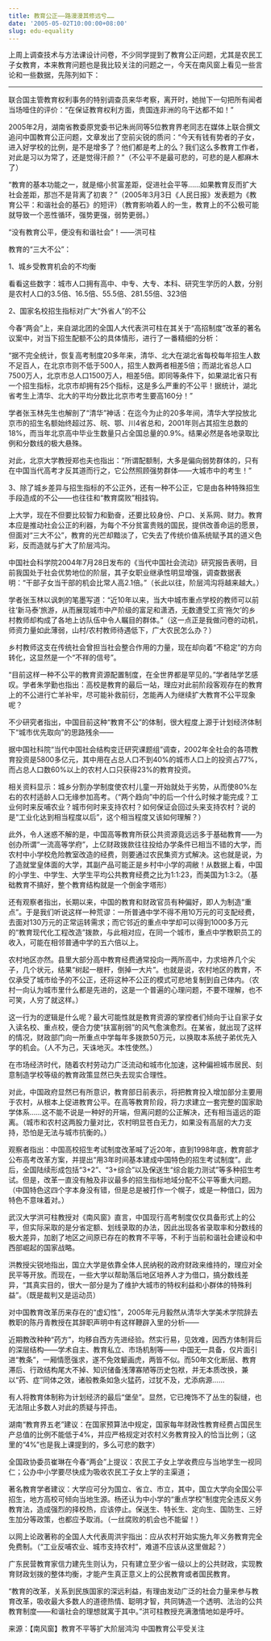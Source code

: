 ```yaml
---
title: 教育公正——路漫漫其修远兮……
date: '2005-05-02T10:00:00+08:00'
slug: edu-equality
---
```


上周上调查技术与方法课设计问卷，不少同学提到了教育公正问题，尤其是农民工子女教育，本来教育问题也是我比较关注的问题之一，今天在南风窗上看见一些言论和一些数据，先陈列如下：

---

联合国主管教育权利事务的特别调查员来华考察，离开时，她抛下一句把所有闻者当场噎住的评价：“在保证教育权利方面，贵国连非洲的乌干达都不如！”

2005年2月，湖南省教委原党委书记朱尚同等5位教育界老同志在媒体上联合撰文追问中国教育公正问题，文章发出了空前尖锐的质问：“今天有钱有势者的子女，进入好学校的比例，是不是增多了？他们都是考上的么？我们这么多教育工作者，对此是习以为常了，还是觉得汗颜？”（不公平不是最可悲的，可悲的是人都麻木了）

“教育的基本功能之一，就是缩小贫富差距，促进社会平等……如果教育反而扩大社会差距，那岂不是背离了初衷？”（2005年3月3日《人民日报》发表题为《教育公平：和谐社会的基石》的短评）（教育影响着人的一生，教育上的不公极可能就导致一个恶性循环，强势更强，弱势更弱。）

“没有教育公平，便没有和谐社会”！——洪可柱

教育的“三大不公”：

1、城乡受教育机会的不均衡

看看这些数字：城市人口拥有高中、中专、大专、本科、研究生学历的人数，分别是农村人口的3.5倍、16.5倍、55.5倍、281.55倍、323倍

2、国家名校招生指标对广大“外省人”的不公

今春“两会”上，来自湖北团的全国人大代表洪可柱在其关于“高招制度”改革的著名议案中，对当下招生配额不公的具体情形，进行了一番精细的分析：

“据不完全统计，恢复高考制度20多年来，清华、北大在湖北省每校每年招生人数不足百人，在北京市则不低于500人，招生人数两者相差5倍；而湖北省总人口7500万人，北京市总人口1500万人，相差5倍。即同等条件下，如果湖北省只有一个招生指标，北京市却拥有25个指标，这是多么严重的不公平！据统计，湖北省考生上清华、北大的平均分数比北京市考生要高160分！”

学者张玉林先生也解剖了“清华”神话：在迄今为止的20多年间，清华大学投放北京市的招生名额始终超过苏、皖、鄂、川4省总和，2001年则占其招生总数的18%，而当年北京高中毕业生数量只占全国总量的0.9%。结果必然是各地录取比例和分数线的极大悬殊。

对此，北京大学教授郑也夫也指出：“所谓配额制，大多是偏向弱势群体的，只有在中国当代高考才反其道而行之，它公然照顾强势群体——大城市中的考生！”

3、除了城乡差异与招生指标的不公正外，还有一种不公正，它是由各种特殊招生手段造成的不公——也往往和“教育腐败”相挂钩。

上大学，现在不但要比较智力和勤奋，还要比较身份、户口、关系网、财力。教育本应是推动社会公正的利器，为每个不分贫富贵贱的国民，提供改善命运的愿景，但面对“三大不公”，教育的光芒却黯淡了，它失去了传统价值系统赋予其的道义色彩，反而造就与扩大了阶层鸿沟。

中国社会科学院2004年7月28日发布的《当代中国社会流动》研究报告表明，目前我国处于社会优势地位的阶层，其子女职业继承性明显增强，调查数据表明：“干部子女当干部的机会比常人高2.1倍。”（长此以往，阶层鸿沟将越来越大。）

学者张玉林以讽刺的笔墨写道：“近10年以来，当大中城市重点学校的教师可以前往‘新马泰’旅游，从而展现城市中产阶级的富足和潇洒，无数遭受工资‘拖欠’的乡村教师却构成了各地上访队伍中令人瞩目的群体。”（这一点正是我做问卷的动机，师资力量如此薄弱，山村/农村教师待遇低下，广大农民怎么办？）

乡村教师这支在传统社会曾担当社会整合作用的力量，现在却向着“不稳定”的方向转化，这显然是一个“不祥的信号”。

“目前这样一种不公平的教育资源配置制度，在全世界都是罕见的。”学者陆学艺感叹。学者朱学勤也指出：高校是教育的最后一站，理应对此前阶段客观存在的教育上的不公进行亡羊补牢，尽可能补救前衍，怎能再人为继续扩大教育不公平现象呢？

不少研究者指出，中国目前这种“教育不公”的体制，很大程度上源于计划经济体制下“城市优先取向”的思路残余——

据中国社科院“当代中国社会结构变迁研究课题组”调查，2002年全社会的各项教育投资是5800多亿元，其中用在占总人口不到40%的城市人口上的投资占77%，而占总人口数60%以上的农村人口只获得23%的教育投资。

相关资料显示：城乡分割办学制度使农村儿童一开始就处于劣势，从而使80%左右的农村适龄人口无缘参加高考。（“两个趋向”中的后一个什么时候才能完成？工业何时来反哺农业？城市何时来支持农村？如何保证会回过头来支持农村？说的是“工业化达到相当程度以后”，这个相当程度又该如何理解？）

此外，令人迷惑不解的是，中国高等教育所获公共资源竟远远多于基础教育——为创办所谓“一流高等学府”，上亿财政拨款往往投给办学条件已相当不错的大学，而农村中小学校危险教室改造的经费，则要通过农民集资方式解决。这也就是说，为了造就堂皇体面的大学，其副产品可能正是乡村中小学的凋敝！从数据上看，中国的小学生、中学生、大学生平均公共教育经费之比为1∶1∶23，而美国为1∶3∶2。（基础教育不搞好，整个教育结构就是一个倒金字塔形）

还有观察者指出，长期以来，中国的教育和财政官员有种偏好，即人为制造“重点”。于是我们听说这样一种荒谬：一所普通中学不得不用10万元的可支配经费，去面对130万元的正常运转需求；而它邻近的重点中学却可以得到1000多万元的“教育现代化工程改造”拨款，与此相对应，在同一个城市，重点中学教职员工的收入，可能在相邻普通中学的五六倍以上。

农村地区亦然。县里大部分高中教育经费通常投向一两所高中，力求培养几个尖子，几个状元，结果“树起一根杆，倒掉一大片”。也就是说，农村地区的教育，不仅承受了城市给予的不公正，还将这种不公正的模式可悲地复制到自己体内。（农村一向认为城市里什么都是先进的，这是一个普遍的心理问题，不要不理解，也不可笑，人穷了就这样。）

这一行为的逻辑是什么呢？最大可能性就是教育资源的掌控者们倾向于让自家子女入读名校、重点校，便合力使“扶富削弱”的风气愈演愈烈。在某省，就出现了这样的情况，财政部门向一所重点中学每年多拨款50万元，以换取本系统子弟优先入学的机会。（人不为己，天诛地灭。本性使然。）

在市场经济时代，随着农村劳动力广泛流动和城市化加速，这种偏袒城市居民、刻意制造学校等级的教育政策显然已失去现实合理性。

对此，中国政府显然已有所意识，教育部日前表示，将把教育投入增加部分主要用于农村，从根本上促进教育公平。在高等教育阶段，将力求建立一套完整的国家助学体系……这不能不说是一种好的开端，但离问题的公正解决，还有相当遥远的距离。（城市和农村这两股力量对比，农村明显苍白无力，如果没有高层的大力支持，恐怕是无法与城市抗衡的。）

观察者指出：中国高校招生考试制度改革喊了近20年，直到1998年底，教育部才公布高考改革方案，并提出“用3年时间基本建成中国特色的招生考试制度”。此后，全国陆续形成包括“3+2”、“3+综合”以及保送生“综合能力测试”等多种招生考试。但是，改革一直没有触及非议最多的招生指标地域分配不公平等重大问题。（中国特色这四个字本身没有错，但是总是被打作一个幌子，或是一种借口，因为特色不意味着对。）

武汉大学洪可柱教授对《南风窗》直言，中国现行高考制度仅仅具备形式上的公平，但实际采取的是分省定额、划线录取的办法，因此出现各省录取率和分数线的极大差异，加剧了地区之间原已存在的教育不平等，不利于当前和谐社会建设和中西部崛起的国家战略。

洪教授尖锐地指出，国立大学是依靠全体人民纳税的政府财政来维持的，理应对全民平等开放。而现在，一些大学以帮助落后地区培养人才为借口，搞分数线差异，“其真实目的，很大一部分是为了维护大城市的特权利益和小群体的特殊利益”。（既是裁判又是运动员）

对中国教育改革历来存在的“虚幻性”，2005年元月毅然从清华大学美术学院辞去教职的陈丹青教授在其辞职声明中有这样鞭辟入里的分析——

近期教改种种“药方”，均移自西方先进经验。然实行易，见效难，因西方体制背后的深层结构——学术自主、教育私立、市场机制等—— 中国无一具备，仅片面引进“教条”，一厢情愿强求，遂不免效颦画虎，两皆不似。而50年文化断层、教育滞后、行政结构尾大不掉、知识储备浅薄寡陋等历史包袱，并无本质改换，兼以“药、症”同体之效，诸般教条如急火猛药，过犹不及，尤添病源……

有人将教育体制称为计划经济的最后“堡垒”。显然，它已掩饰不了丛生的裂缝，也无法阻止多数人对此的质疑与抨击。

湖南“教育界五老”建议：在国家预算法中规定，国家每年财政性教育经费占国民生产总值的比例不能低于4%，并应严格规定对农村义务教育投入的恰当比例；（这里的“4%”也是我上课提到的，多么可悲的数字）

全国政协委员崔琳在今春“两会”上提议：农民工子女上学收费应与当地学生一视同仁；公办中小学要尽快成为吸收农民工子女上学的主渠道；

著名教育学者建议：大学应可分为国立、省立、市立，其中，国立大学向全国公平招生，地方高校可倾向当地生源。杨还认为中小学的“重点学校”制度完全违反义务教育法，造成强烈的择校热，应该停止。保送生、特长生、定向生、国防生、三好生加分等政策，也都应予取消。（一丝腐败的机会也不能留！）

以网上论政著称的全国人大代表周洪宇指出：应从农村开始实施九年义务教育完全免费制。（“工业反哺农业、城市支持农村”，难道不应该从这里做起？）

广东民营教育家信力建先生则认为，只有建立至少省一级以上的公共财政，实现教育财政划拨的整体均衡，才能产生真正意义上的公民教育或者国民教育。

“教育的改革，关系到民族国家的深远利益，有理由发动广泛的社会力量来参与教育改革，吸收最大多数人的道德热情、聪明才智，共同铸造一个透明、法治的公共教育制度——和谐社会的理想就寓于其中。”洪可柱教授充满激情地如是呼吁。

来源：【南风窗】教育不平等扩大阶层鸿沟 中国教育公平受关注
